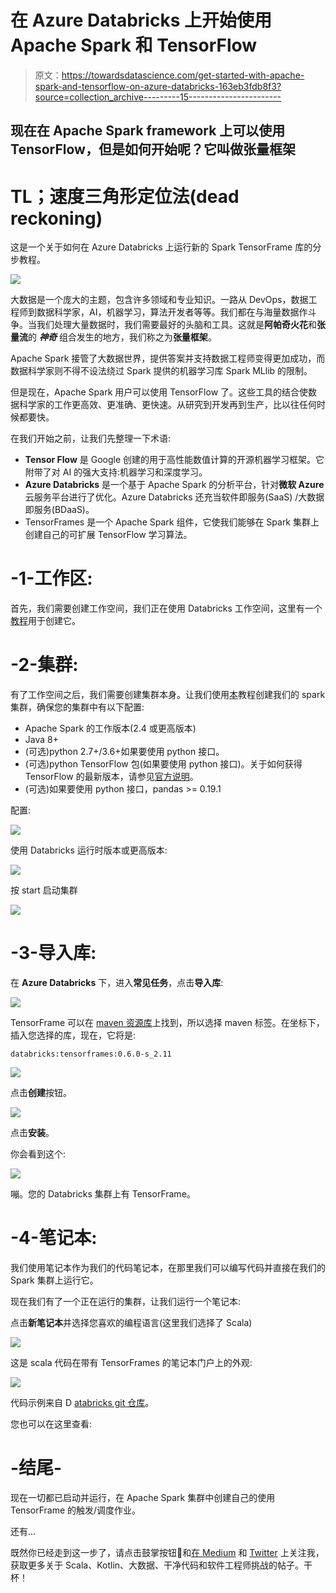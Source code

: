 # 在 Azure Databricks 上开始使用 Apache Spark 和 TensorFlow

> 原文：<https://towardsdatascience.com/get-started-with-apache-spark-and-tensorflow-on-azure-databricks-163eb3fdb8f3?source=collection_archive---------15----------------------->

## 现在在 Apache Spark framework 上可以使用 TensorFlow，但是如何开始呢？它叫做张量框架

# TL；速度三角形定位法(dead reckoning)

这是一个关于如何在 Azure Databricks 上运行新的 Spark TensorFrame 库的分步教程。

![](img/6f5873f9f79b9c19e7ddb7e0bf878d0a.png)

大数据是一个庞大的主题，包含许多领域和专业知识。一路从 DevOps，数据工程师到数据科学家，AI，机器学习，算法开发者等等。我们都在与海量数据作斗争。当我们处理大量数据时，我们需要最好的头脑和工具。这就是**阿帕奇火花**和**张量流**的 ***神奇*** 组合发生的地方，我们称之为**张量框架**。

Apache Spark 接管了大数据世界，提供答案并支持数据工程师变得更加成功，而数据科学家则不得不设法绕过 Spark 提供的机器学习库 Spark MLlib 的限制。

但是现在，Apache Spark 用户可以使用 TensorFlow 了。这些工具的结合使数据科学家的工作更高效、更准确、更快速。从研究到开发再到生产，比以往任何时候都要快。

在我们开始之前，让我们先整理一下术语:

*   **Tensor Flow** 是 Google 创建的用于高性能数值计算的开源机器学习框架。它附带了对 AI 的强大支持:机器学习和深度学习。
*   **Azure Databricks** 是一个基于 Apache Spark 的分析平台，针对**微软 Azure** 云服务平台进行了优化。Azure Databricks 还充当软件即服务(SaaS) /大数据即服务(BDaaS)。
*   TensorFrames 是一个 Apache Spark 组件，它使我们能够在 Spark 集群上创建自己的可扩展 TensorFlow 学习算法。

# -1-工作区:

首先，我们需要创建工作空间，我们正在使用 Databricks 工作空间，这里有一个[教程](https://docs.microsoft.com/azure/azure-databricks/quickstart-create-databricks-workspace-portal?WT.mc_id=online-medium-adpolak)用于创建它。

# -2-集群:

有了工作空间之后，我们需要创建集群本身。让我们使用[本](https://docs.microsoft.com/azure/azure-databricks/quickstart-create-databricks-workspace-portal?WT.mc_id=online-medium-adpolak)教程创建我们的 spark 集群，确保您的集群中有以下配置:

*   Apache Spark 的工作版本(2.4 或更高版本)
*   Java 8+
*   (可选)python 2.7+/3.6+如果要使用 python 接口。
*   (可选)python TensorFlow 包(如果要使用 python 接口)。关于如何获得 TensorFlow 的最新版本，请参见[官方说明](https://www.tensorflow.org/install/)。
*   (可选)如果要使用 python 接口，pandas >= 0.19.1

配置:

![](img/e2fada2fefbe9c4fe67ffd56cdbbc2ed.png)

使用 Databricks 运行时版本或更高版本:

![](img/c5189ca59a6473f491b90bc5b795723b.png)

按 start 启动集群

![](img/9326e9bbc29c9b624f32b4728a36933e.png)

# -3-导入库:

在 **Azure Databricks** 下，进入**常见任务**，点击**导入库**:

![](img/50a715c824f5766344d2965a152075fc.png)

TensorFrame 可以在 [maven 资源库](https://mvnrepository.com/artifact/databricks/tensorframes/0.2.9-s_2.11)上找到，所以选择 maven 标签。在坐标下，插入您选择的库，现在，它将是:

```
databricks:tensorframes:0.6.0-s_2.11
```

![](img/64e18c70055b006189b3b0ab8e018a6b.png)

点击**创建**按钮。

![](img/b87af81d5f7d806fe012178d8324c5e2.png)

点击**安装**。

你会看到这个:

![](img/7d28e69fc036ec0d2d8d807a3cb6fb51.png)

嘣。您的 Databricks 集群上有 TensorFrame。

# -4-笔记本:

我们使用笔记本作为我们的代码笔记本，在那里我们可以编写代码并直接在我们的 Spark 集群上运行它。

现在我们有了一个正在运行的集群，让我们运行一个笔记本:

点击**新笔记本**并选择您喜欢的编程语言(这里我们选择了 Scala)

![](img/f16dd119b309956348c035814b01dd12.png)

这是 scala 代码在带有 TensorFrames 的笔记本门户上的外观:

![](img/820f2f59fa640407a42e2070accc3962.png)

代码示例来自 D [atabricks git 仓库](https://github.com/databricks/tensorframes/blob/master/README.md)。

您也可以在这里查看:

# -结尾-

现在一切都已启动并运行，在 Apache Spark 集群中创建自己的使用 TensorFrame 的触发/调度作业。

还有…

既然你已经走到这一步了，请点击鼓掌按钮👏和[在 Medium](https://medium.com/@adipolak) 和 [Twitter](https://twitter.com/adipolak) 上关注我，获取更多关于 Scala、Kotlin、大数据、干净代码和软件工程师挑战的帖子。干杯！